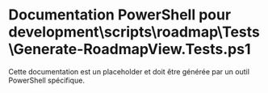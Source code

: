 # Documentation PowerShell pour development\scripts\roadmap\Tests\Generate-RoadmapView.Tests.ps1

Cette documentation est un placeholder et doit être générée par un outil PowerShell spécifique.
